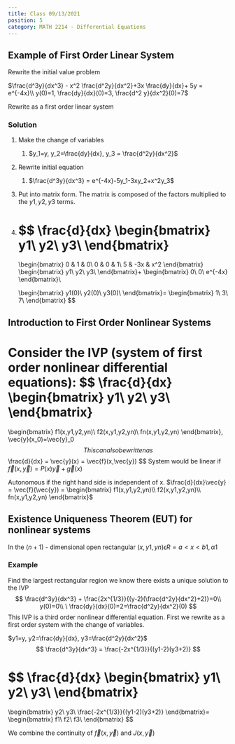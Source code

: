```yaml
---
title: Class 09/13/2021
position: 5
category: MATH 2214 - Differential Equations
---
```


## Example of First Order Linear System

Rewrite the initial value problem

$\frac{d^3y}{dx^3} - x^2 \frac{d^2y}{dx^2}+3x \frac{dy}{dx}+ 5y = e^{-4x}\\ y(0)=1, \frac{dy}{dx}(0)=3, \frac{d^2 y}{dx^2}(0)=7$

Rewrite as a first order linear system

### Solution

1. Make  the change of variables 

   1. $y_1=y, y_2=\frac{dy}{dx}, y_3 = \frac{d^2y}{dx^2}$

2. Rewrite initial equation

   1. $\frac{d^3y}{dx^3} = e^{-4x}-5y_1-3xy_2+x^2y_3$

3. Put into matrix form. The matrix is composed of the factors multiplied to the $y1, y2, y3$ terms.

4. $$
   \frac{d}{dx}
   \begin{bmatrix}
   y1\\
   y2\\
   y3\\
   \end{bmatrix}
   =
   \begin{bmatrix}
   0 & 1 & 0\\
   0 & 0 & 1\\
   5 & -3x & x^2
   \end{bmatrix}
   \begin{bmatrix}
   y1\\
   y2\\
   y3\\
   \end{bmatrix}+
   \begin{bmatrix}
   0\\
   0\\
   e^{-4x}
   \end{bmatrix}\\
   
   
   \begin{bmatrix}
   y1(0)\\
   y2(0)\\
   y3(0)\\
   \end{bmatrix}=
   \begin{bmatrix}
   1\\
   3\\
   7\\
   \end{bmatrix}
   $$



## Introduction to First Order Nonlinear Systems

Consider the IVP (system of first order nonlinear differential equations):
$$
\frac{d}{dx}
\begin{bmatrix}
y1\\
y2\\
y3\\
\end{bmatrix}
=
\begin{bmatrix}
f1(x,y1,y2,yn)\\
f2(x,y1,y2,yn)\\
fn(x,y1,y2,yn)
\end{bmatrix},
\vec{y}(x_0)=\vec{y}_0
$$
This can also be written as
$$
\frac{d}{dx} = \vec{y}(x) = \vec{f}(x,\vec{y})
$$
System would be linear if $\vec{f}(x,\vec{y})= P(x)\vec{y}+\vec{g}(x)$

Autonomous if the right hand side is independent of x. $\frac{d}{dx}\vec{y} = \vec{f}(\vec{y}) = \begin{bmatrix}
f1(x,y1,y2,yn)\\
f2(x,y1,y2,yn)\\
fn(x,y1,y2,yn)
\end{bmatrix}$

## Existence Uniqueness Theorem (EUT) for nonlinear systems

In the $(n+1)$ - dimensional open rectangular  $(x,y1,yn)\epsilon R = a<x<b1, \alpha1$

### Example 

Find the largest rectangular region we know there exists a unique solution to the IVP
$$
\frac{d^3y}{dx^3} + \frac{2x^{1/3}}{(y-2)(\frac{d^2y}{dx^2}+2)}=0\\
y(0)=0\\ \ \frac{dy}{dx}(0)=2=\frac{d^2y}{dx^2}(0)
$$
This IVP is a third order nonlinear differential equation. First we rewrite as a first order system with the change of variables.

$y1=y, y2=\frac{dy}{dx}, y3=\frac{d^2y}{dx^2}$
$$
\frac{d^3y}{dx^3} = \frac{-2x^{1/3}}{(y1-2)(y3+2)}
$$

$$
\frac{d}{dx}
\begin{bmatrix}
y1\\
y2\\
y3\\
\end{bmatrix}
=
\begin{bmatrix}
y2\\
y3\\
\frac{-2x^{1/3}}{(y1-2)(y3+2)}
\end{bmatrix}=
\begin{bmatrix}
f1\\
f2\\
f3\\
\end{bmatrix}
$$

We combine the continuity of $\vec{f}(x,\vec{y})$ and $J(x,\vec{y})$